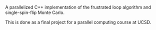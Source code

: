 A parallelized C++ implementation 
of the frustrated loop algorithm and single-spin-flip Monte Carlo.

This is done as a final project for a parallel computing course at UCSD.
